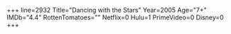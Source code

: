 +++
line=2932
Title="Dancing with the Stars"
Year=2005
Age="7+"
IMDb="4.4"
RottenTomatoes=""
Netflix=0
Hulu=1
PrimeVideo=0
Disney=0
+++

